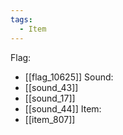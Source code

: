 ```yaml
---
tags:
  - Item
---
```

Flag:
- [[flag_10625]]
Sound:
- [[sound_43]]
- [[sound_17]]
- [[sound_44]]
Item:
- [[item_807]]
